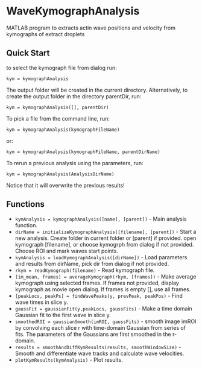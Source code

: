 # WaveKymographAnalysis
MATLAB program to extracts actin wave positions and velocity from kymographs of extract droplets

## Quick Start
to select the kymograph file from dialog run:
```
kym = kymographAnalysis
```
The output folder will be created in the current directory.
Alternatively, to create the output folder in the directory parentDir, run:
```
kym = kymographAnalysis([], parentDir)
```

To pick a file from the command line, run:
```
kym = kymographAnalysis(kymographFileName)
```
or:
```
kym = kymographAnalysis(kymographFileName, parentDirName)
```

To rerun a previous analysis using the parameters, run:
```
kym = kymographAnalysis(AnalysisDirName)
```
Notice that it will overwrite the previous results!

## Functions
* ```kymAnalysis = kymographAnalysis([name], [parent])``` - Main analysis function.
* ```dirName = initializeKymographAnalysis([filename], [parent])``` - Start a new analysis. Create folder in current folder or [parent] if provided.
open kymograph [filename], or choose kymogrph from dialog if not provided. Choose ROI and mark waves start points.
* ```kymAnalysis = loadKymographAnalysis([dirName])``` - Load parameters and results from dirName, pick dir from dialog if not provided.
* ```rkym = readKymograph(filename)``` - Read kymograph file.
* ```[im_mean, frames] = averageKymograph(rkym, [frames])``` - Make average kymograph using selected frames.
If frames not provided, display kymograph as movie open dialog. If frames is empty [], use all frames.
* ```[peakLocs, peakPs] = findWavePeaks(y, prevPeak, peakPos)``` - Find wave times in slice y.
* ```gaussFit = gaussianFit(y,peakLocs, gaussFits)``` - Make a time domain Gaussian fit to the first wave in slice y.
* ```smoothedROI = gaussianSmooth(imROI, gaussFits)``` - smooth image imROI by convolving each slice r with time-domain Gaussian from series of fits.
The parameters of the Gaussians are first smoothed in the r-domain.
* ```results = smoothAndDiffKymResults(results, smoothWindowSize)``` - Smooth and differentiate wave tracks and calculate wave velocities.
* ```plotKymResults(kymAnalysis)``` - Plot results.
